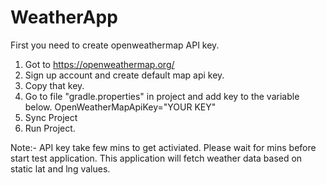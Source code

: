 # WeatherApp
First you need to create openweathermap API key.  
1. Got to https://openweathermap.org/
2. Sign up account and create default map api key.
3. Copy that key.
4. Go to file "gradle.properties" in project and add key to the variable below.
   OpenWeatherMapApiKey="YOUR KEY"
5. Sync Project
6. Run Project.

Note:- API key take few mins to get activiated. Please wait for mins before start test application.
This application will fetch weather data based on static lat and lng values.


